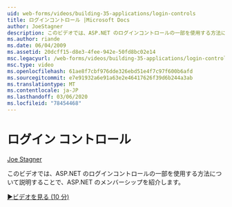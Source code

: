 ```yaml
---
uid: web-forms/videos/building-35-applications/login-controls
title: ログインコントロール |Microsoft Docs
author: JoeStagner
description: このビデオでは、ASP.NET のログインコントロールの一部を使用する方法について説明することで、ASP.NET のメンバーシップを紹介します。
ms.author: riande
ms.date: 06/04/2009
ms.assetid: 20dcff15-d8e3-4fee-942e-50fd8bc02e14
msc.legacyurl: /web-forms/videos/building-35-applications/login-controls
msc.type: video
ms.openlocfilehash: 61ae8f7cbf976dde326ebd51e4f7c97f600b6afd
ms.sourcegitcommit: e7e91932a6e91a63e2e46417626f39d6b244a3ab
ms.translationtype: MT
ms.contentlocale: ja-JP
ms.lasthandoff: 03/06/2020
ms.locfileid: "78454468"
---
```

# <a name="login-controls"></a>ログイン コントロール

[Joe Stagner](https://github.com/JoeStagner)

このビデオでは、ASP.NET のログインコントロールの一部を使用する方法について説明することで、ASP.NET のメンバーシップを紹介します。

[&#9654;ビデオを見る (10 分)](https://channel9.msdn.com/Blogs/ASP-NET-Site-Videos/login-controls)
